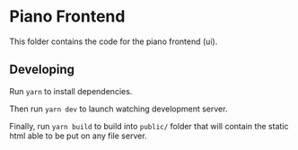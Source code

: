 # Piano Frontend

This folder contains the code for the piano frontend (ui).

## Developing

Run `yarn` to install dependencies.

Then run `yarn dev` to launch watching development server.

Finally, run `yarn build` to build into `public/` folder that will contain the
static html able to be put on any file server.
